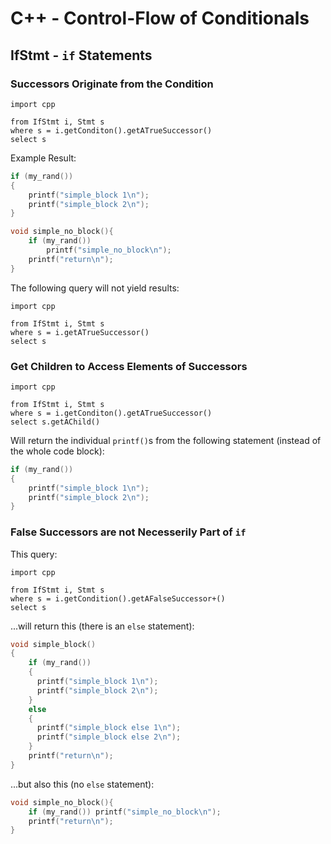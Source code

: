 # C++ - Control-Flow of Conditionals

## IfStmt - `if` Statements  

### Successors Originate from the Condition

```ql
import cpp

from IfStmt i, Stmt s
where s = i.getConditon().getATrueSuccessor()
select s
```

Example Result:

```c hl_lines="2-5 9"
if (my_rand()) 
{
    printf("simple_block 1\n");
    printf("simple_block 2\n");
}

void simple_no_block(){
    if (my_rand()) 
        printf("simple_no_block\n");
    printf("return\n");
}


```

The following query will not yield results:

```ql
import cpp

from IfStmt i, Stmt s
where s = i.getATrueSuccessor()
select s
```

### Get Children to Access Elements of Successors

```ql
import cpp

from IfStmt i, Stmt s
where s = i.getConditon().getATrueSuccessor()
select s.getAChild()
```

Will return the individual `printf()`s from the following statement (instead of the whole code block):

```c hl_lines="3 4"
if (my_rand()) 
{
    printf("simple_block 1\n");
    printf("simple_block 2\n");
}
```

### False Successors are not Necesserily Part of `if`

This query:

```ql
import cpp

from IfStmt i, Stmt s
where s = i.getCondition().getAFalseSuccessor+()
select s
```
...will return this (there is an `else` statement):

```c hl_lines="9-12"
void simple_block()
{
    if (my_rand()) 
    {
      printf("simple_block 1\n");
      printf("simple_block 2\n");
    } 
    else 
    {
      printf("simple_block else 1\n");
      printf("simple_block else 2\n");
    }
    printf("return\n");
}

```

...but also this (no `else` statement):

```c hl_lines="3"
void simple_no_block(){
    if (my_rand()) printf("simple_no_block\n");
    printf("return\n");
}
```

